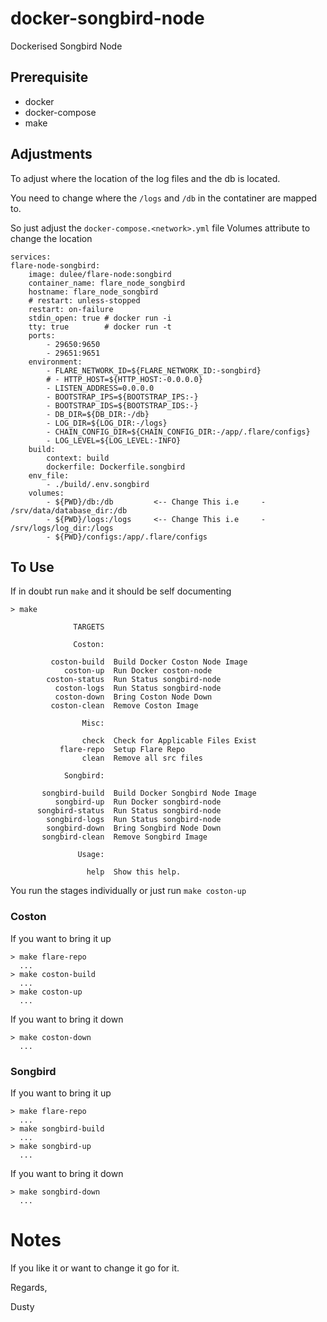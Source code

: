 # docker-songbird-node

Dockerised Songbird Node

## Prerequisite

* docker
* docker-compose
* make

## Adjustments

To adjust where the location of the log files and the db is located.

You need to change where the `/logs` and `/db` in the contatiner are mapped to.

So just adjust the `docker-compose.<network>.yml` file Volumes attribute to change the location


    services:
    flare-node-songbird:
        image: dulee/flare-node:songbird
        container_name: flare_node_songbird
        hostname: flare_node_songbird
        # restart: unless-stopped
        restart: on-failure
        stdin_open: true # docker run -i
        tty: true        # docker run -t
        ports:
            - 29650:9650
            - 29651:9651
        environment:
            - FLARE_NETWORK_ID=${FLARE_NETWORK_ID:-songbird}
            # - HTTP_HOST=${HTTP_HOST:-0.0.0.0}
            - LISTEN_ADDRESS=0.0.0.0
            - BOOTSTRAP_IPS=${BOOTSTRAP_IPS:-}
            - BOOTSTRAP_IDS=${BOOTSTRAP_IDS:-}
            - DB_DIR=${DB_DIR:-/db}
            - LOG_DIR=${LOG_DIR:-/logs}
            - CHAIN_CONFIG_DIR=${CHAIN_CONFIG_DIR:-/app/.flare/configs}
            - LOG_LEVEL=${LOG_LEVEL:-INFO}    
        build:
            context: build
            dockerfile: Dockerfile.songbird
        env_file:
            - ./build/.env.songbird
        volumes:
            - ${PWD}/db:/db         <-- Change This i.e     - /srv/data/database_dir:/db 
            - ${PWD}/logs:/logs     <-- Change This i.e     - /srv/logs/log_dir:/logs
            - ${PWD}/configs:/app/.flare/configs
## To Use

If in doubt run `make` and it should be self documenting

    > make

                  TARGETS

                  Coston:

             coston-build  Build Docker Coston Node Image
                coston-up  Run Docker coston-node
            coston-status  Run Status songbird-node
              coston-logs  Run Status songbird-node
              coston-down  Bring Coston Node Down
             coston-clean  Remove Coston Image

                    Misc:

                    check  Check for Applicable Files Exist
               flare-repo  Setup Flare Repo
                    clean  Remove all src files

                Songbird:

           songbird-build  Build Docker Songbird Node Image
              songbird-up  Run Docker songbird-node
          songbird-status  Run Status songbird-node
            songbird-logs  Run Status songbird-node
            songbird-down  Bring Songbird Node Down
           songbird-clean  Remove Songbird Image

                   Usage:

                     help  Show this help.


You run the stages individually or just run `make coston-up`

### Coston

If you want to bring it up

    > make flare-repo
      ...    
    > make coston-build
      ...
    > make coston-up
      ...

If you want to bring it down
    
    > make coston-down
      ...


### Songbird

If you want to bring it up

    > make flare-repo
      ...    
    > make songbird-build
      ...
    > make songbird-up
      ...

If you want to bring it down

    > make songbird-down
      ...

# Notes

If you like it or want to change it go for it.

Regards,

Dusty